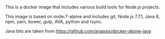This is a docker image that includes various build tools for Node.js projects.

This image is based on node:7-alpine and includes git, Node.js 7.7.1, Java 8, npm, yarn, bower, gulp, AVA, python and rsync.

Java bits are taken from https://github.com/anapsix/docker-alpine-java
